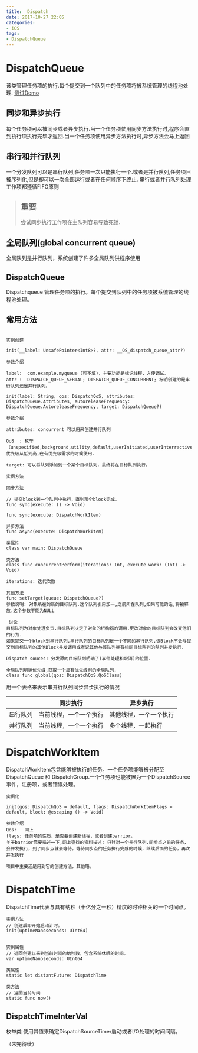 ```yaml
---
title:  Dispatch 
date: 2017-10-27 22:05
categories:
- iOS
tags: 
- DispatchQueue 
---
```

# DispatchQueue
该类管理任务项的执行.每个提交到一个队列中的任务项将被系统管理的线程池处理.
[测试Demo](https://github.com/913868456/SwiftDemo)

## 同步和异步执行

每个任务项可以被同步或者异步执行.当一个任务项使用同步方法执行时,程序会直到执行项执行完毕才返回.当一个任务项使用异步方法执行时,异步方法会马上返回

## 串行和并行队列

一个分发队列可以是串行队列,任务项一次只能执行一个.或者是并行队列,任务项目被序列化,但是却可以一次全部运行或者在任何顺序下终止.
串行或者并行队列处理工作项都遵循FIFO原则

>  ## 重要
>  尝试同步执行工作项在主队列容易导致死锁.

## 全局队列(global concurrent queue)

全局队列是并行队列，系统创建了许多全局队列供程序使用


## DispatchQueue
Dispatchqueue  管理任务项的执行。每个提交到队列中的任务项被系统管理的线程池处理。

## 常用方法
~~~

实例创建

init(__label: UnsafePointer<Int8>?, attr: __OS_dispatch_queue_attr?)

参数介绍

label:  com.example.myqueue (可不填)，主要功能是标记线程，方便调试。
attr :  DISPATCH_QUEUE_SERIAL; DISPATCH_QUEUE_CONCURRENT; 标明创建的是串行队列还是并行队列。

init(label: String, qos: DispatchQoS, attributes: DispatchQueue.Attributes, autoreleaseFrequency: DispatchQueue.AutoreleaseFrequency, target: DispatchQueue?)

参数介绍

attributes: concurrent 可以用来创建并行队列

QoS  : 枚举（unspecified,background,utility,default,userInitiated,userInterractive）
优先级从低到高,在有优先级需求的时候使用.

target: 可以将队列添加到一个某个目标队列，最终将在目标队列执行。

实例方法

同步方法

// 提交block到一个队列中执行，直到那个block完成。
func sync(execute: () -> Void)

func sync(execute: DispatchWorkItem)

异步方法
func async(execute: DispatchWorkItem)

类属性
class var main: DispatchQueue

类方法
class func concurrentPerform(iterations: Int, execute work: (Int) -> Void)

iterations: 迭代次数

其他方法
func setTarget(queue: DispatchQueue?)
参数说明: 对象所在的新的目标队列.这个队列引用加一,之前所在队列,如果可能的话,将被释放.这个参数不能为NULL

 讨论
目标队列为对象处理负责.目标队列决定了对象的析构器的调用.更改对象的目标队列会改变他们的行为.
如果提交一个block到串行队列,串行队列的目标队列是一个不同的串行队列,该Block不会与提交到目标队列的其他Block并发调用或者说其他与该队列拥有相同目标队列的队列并发执行.

Dispatch souces: 分发源的目标队列明确了(事件处理和取消)的位置.

全局队列明确优先级,获取一个具有优先级别的全局队列.
class func global(qos: DispatchQoS.QoSClass)

~~~
用一个表格来表示串并行队列同步异步执行的情况

| | 同步执行| 异步执行
----|------|----
串行队列| 当前线程，一个一个执行| 其他线程，一个一个执行
并行队列| 当前线程，一个一个执行| 多个线程，一起执行 

# DispatchWorkItem

DispatchWorkItem包含能够被执行的任务。一个任务项能够被分配至DispatchQueue 和 DispatchGroup.一个任务项也能被置为一个DispatchSource 事件，注册项，或者错误处理。
```
实例化

init(qos: DispatchQoS = default, flags: DispatchWorkItemFlags = default, block: @escaping () -> Void)

参数介绍
Qos:   同上
flags: 任务项的性质，是否要创建新线程，或者创建barrior。
关于barrior需要描述一下,网上查找的资料描述: 只针对一个并行队列.同步点之前的任务，会并发执行，到了同步点就会等待，等待同步点的任务执行完成的时候，继续后面的任务，再次并发执行

项目中主要还是用到它的创建方法，其他略。
```

# DispatchTime

DispatchTime代表与具有纳秒（十亿分之一秒）精度的时钟相关的一个时间点。

~~~
实例方法
// 创建后即开始启动计时。
init(uptimeNanoseconds: UInt64)


实例属性
// 返回创建以来到当前时间的纳秒数，包含系统休眠的时间。
var uptimeNanoseconds: UInt64

类属性
static let distantFuture: DispatchTime

类方法
// 返回当前时间
static func now()
~~~
##  DispatchTimeInterVal
枚举类  使用其值来确定DispatchSourceTimer启动或者I/O处理的时间间隔。

（未完待续）

